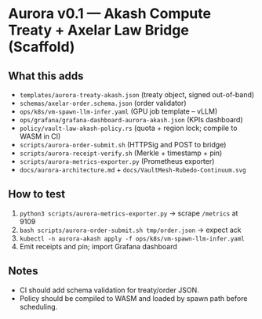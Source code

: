 # Aurora v0.1 — Akash Compute Treaty + Axelar Law Bridge (Scaffold)

## What this adds
- `templates/aurora-treaty-akash.json` (treaty object, signed out-of-band)
- `schemas/axelar-order.schema.json` (order validator)
- `ops/k8s/vm-spawn-llm-infer.yaml` (GPU job template – vLLM)
- `ops/grafana/grafana-dashboard-aurora-akash.json` (KPIs dashboard)
- `policy/vault-law-akash-policy.rs` (quota + region lock; compile to WASM in CI)
- `scripts/aurora-order-submit.sh` (HTTPSig and POST to bridge)
- `scripts/aurora-receipt-verify.sh` (Merkle + timestamp + pin)
- `scripts/aurora-metrics-exporter.py` (Prometheus exporter)
- `docs/aurora-architecture.md` + `docs/VaultMesh-Rubedo-Continuum.svg`

## How to test
1. `python3 scripts/aurora-metrics-exporter.py` → scrape `/metrics` at 9109
2. `bash scripts/aurora-order-submit.sh tmp/order.json` → expect ack
3. `kubectl -n aurora-akash apply -f ops/k8s/vm-spawn-llm-infer.yaml`
4. Emit receipts and pin; import Grafana dashboard

## Notes
- CI should add schema validation for treaty/order JSON.
- Policy should be compiled to WASM and loaded by spawn path before scheduling.